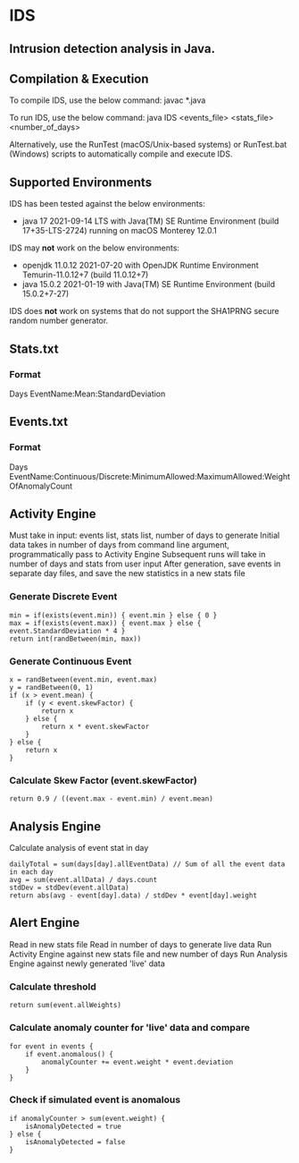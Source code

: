 # IDS
## Intrusion detection analysis in Java.

## Compilation & Execution
To compile IDS, use the below command:
    javac *.java

To run IDS, use the below command:
    java IDS <events_file> <stats_file> <number_of_days>

Alternatively, use the RunTest (macOS/Unix-based systems) or RunTest.bat (Windows) scripts to automatically compile and execute IDS.

## Supported Environments
IDS has been tested against the below environments:
* java 17 2021-09-14 LTS with Java(TM) SE Runtime Environment (build 17+35-LTS-2724) running on macOS Monterey 12.0.1

IDS may **not** work on the below environments:
* openjdk 11.0.12 2021-07-20 with OpenJDK Runtime Environment Temurin-11.0.12+7 (build 11.0.12+7)
* java 15.0.2 2021-01-19 with Java(TM) SE Runtime Environment (build 15.0.2+7-27)

IDS does **not** work on systems that do not support the SHA1PRNG secure random number generator.

## Stats.txt

### Format
Days
EventName:Mean:StandardDeviation

## Events.txt

### Format
Days
EventName:Continuous/Discrete:MinimumAllowed:MaximumAllowed:WeightOfAnomalyCount

## Activity Engine
Must take in input: events list, stats list, number of days to generate
Initial data takes in number of days from command line argument, programmatically pass to Activity Engine
Subsequent runs will take in number of days and stats from user input
After generation, save events in separate day files, and save the new statistics in a new stats file

### Generate Discrete Event

    min = if(exists(event.min)) { event.min } else { 0 }
    max = if(exists(event.max)) { event.max } else { event.StandardDeviation * 4 }
    return int(randBetween(min, max))

### Generate Continuous Event
    
    x = randBetween(event.min, event.max)
    y = randBetween(0, 1)
    if (x > event.mean) {
        if (y < event.skewFactor) {
            return x
        } else {
            return x * event.skewFactor
        }
    } else {
        return x
    }

### Calculate Skew Factor (event.skewFactor)
    
    return 0.9 / ((event.max - event.min) / event.mean)

## Analysis Engine
Calculate analysis of event stat in day

    dailyTotal = sum(days[day].allEventData) // Sum of all the event data in each day
    avg = sum(event.allData) / days.count
    stdDev = stdDev(event.allData)
    return abs(avg - event[day].data) / stdDev * event[day].weight

## Alert Engine
Read in new stats file
Read in number of days to generate live data
Run Activity Engine against new stats file and new number of days
Run Analysis Engine against newly generated 'live' data
    
### Calculate threshold
    
    return sum(event.allWeights)
    
### Calculate anomaly counter for 'live' data and compare
    
    for event in events {
        if event.anomalous() {
            anomalyCounter += event.weight * event.deviation
        }
    }

### Check if simulated event is anomalous

    if anomalyCounter > sum(event.weight) {
        isAnomalyDetected = true
    } else {
        isAnomalyDetected = false
    }
